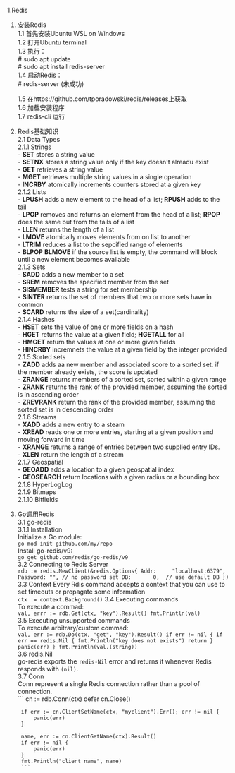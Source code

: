 1.Redis

1. 安装Redis  
    1.1 首先安装Ubuntu WSL on Windows  
    1.2 打开Ubuntu terminal  
    1.3 执行：  
        # sudo apt update  
        # sudo apt install redis-server  
    1.4 启动Redis：  
        # redis-server (未成功)  
    
    1.5 在https://github.com/tporadowski/redis/releases上获取  
    1.6 加载安装程序  
    1.7 redis-cli 运行  

2. Redis基础知识  
    2.1 Data Types  
        2.1.1 Strings  
            - **SET** stores a string value  
            - **SETNX** stores a string value only if the key doesn't alreadu exist  
            - **GET** retrieves a string value  
            - **MGET** retrieves multiple string values in a single operation  
            - **INCRBY** atomically increments counters stored at a given key  
        2.1.2 Lists  
            - **LPUSH** adds a new element to the head of a list; **RPUSH** adds to the tail  
            - **LPOP** removes and returns an element from the head of a list; **RPOP** does the same but from the tails of a list  
            - **LLEN** returns the length of a list  
            - **LMOVE** atomically moves elements from on list to another  
            - **LTRIM** reduces a list to the sepcified range of elements  
            - **BLPOP** **BLMOVE** if the source list is empty, the command will block until a new element becomes available  
        2.1.3  Sets  
            - **SADD** adds a new member to a set  
            - **SREM** removes the specified member from the set  
            - **SISMEMBER** tests a string for set membership  
            - **SINTER** returns the set of members that two or more sets have in common  
            - **SCARD** returns the size of a set(cardinality)  
        2.1.4  Hashes  
            - **HSET** sets the value of one or more fields on a hash  
            - **HGET** returns the value at a given field; **HGETALL** for all  
            - **HMGET** return the values at one or more given fields  
            - **HINCRBY** incremnets the value at a given field by the integer provided  
        2.1.5 Sorted sets  
            - **ZADD** adds aa new member and associated score to a sorted set. if the member already exists, the score is updated  
            - **ZRANGE** returns members of a sorted set, sorted within a given range  
            - **ZRANK** returns the rank of the provided member, assuming the sorted is in ascending order  
            - **ZREVRANK** return the rank of the provided member, assuming the sorted set is in descending order  
        2.1.6 Streams  
            - **XADD** adds a new entry to a steam  
            - **XREAD** reads one or more entries, starting at a given position and moving forward in time  
            - **XRANGE** returns a range of entries between two supplied entry IDs.  
            - **XLEN** return the length of a stream  
        2.1.7 Geospatial  
            - **GEOADD** adds a location to a given geospatial index  
            - **GEOSEARCH** return locations with a given radius or a bounding box        
        2.1.8 HyperLogLog  
        2.1.9 Bitmaps  
        2.1.10 Bitfields  
  
3. Go调用Redis  
    3.1 go-redis  
        3.1.1 Installation  
        Initialize a Go module:  
        ```go mod init github.com/my/repo```  
        Install go-redis/v9:  
        ```go get github.com/redis/go-redis/v9```  
    3.2 Connecting to Redis Server  
        ```
        rdb := redis.NewClient(&redis.Options{
            Addr:	  "localhost:6379",
            Password: "", // no password set
            DB:		  0,  // use default DB
        })
        ```  
    3.3 Context
        Every Rdis command accepts a context that you can use to set timeouts or propagate some information  
        ```ctx := context.Background()```
    3.4 Executing commands  
        To execute a commad:  
        ```
        val, errr := rdb.Get(ctx, "key").Result()
        fmt.Println(val)
        ```  
    3.5 Executing unsupported commands  
        To execute arbitrary/custom commad:  
        ```
        val, err := rdb.Do(ctx, "get", "key").Result()
        if err != nil {
            if err == redis.Nil {
                fmt.Println("key does not exists")
                return
            }
            panic(err)
        }
        fmt.Println(val.(string))
        ```  
    3.6 redis.Nil  
        go-redis exports the ```redis-Nil``` error and returns it whenever Redis responds with ```(nil)```.  
    3.7 Conn  
        Conn represent a single Redis connection rather than a pool of connection.  
        ```
        cn := rdb.Conn(ctx)
        defer cn.Close()

        if err := cn.ClientSetName(ctx, "myclient").Err(); err != nil {
            panic(err)
        }

        name, err := cn.ClientGetName(ctx).Result()
        if err != nil {
            panic(err)
        }
        fmt.Println("client name", name)
        ```  
        



            